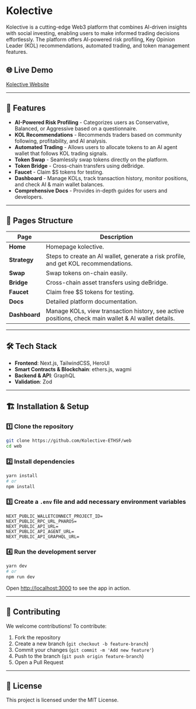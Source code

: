 # Kolective

Kolective is a cutting-edge Web3 platform that combines AI-driven insights with social investing, enabling users to make informed trading decisions effortlessly. The platform offers AI-powered risk profiling, Key Opinion Leader (KOL) recommendations, automated trading, and token management features.

## 🌐 Live Demo
[Kolective Website](https://kolective-ethsf.vercel.app)

---

## 🚀 Features
- **AI-Powered Risk Profiling** - Categorizes users as Conservative, Balanced, or Aggressive based on a questionnaire.
- **KOL Recommendations** - Recommends traders based on community following, profitability, and AI analysis.
- **Automated Trading** - Allows users to allocate tokens to an AI agent wallet that follows KOL trading signals.
- **Token Swap** - Seamlessly swap tokens directly on the platform.
- **Token Bridge** - Cross-chain transfers using deBridge.
- **Faucet** - Claim $S tokens for testing.
- **Dashboard** - Manage KOLs, track transaction history, monitor positions, and check AI & main wallet balances.
- **Comprehensive Docs** - Provides in-depth guides for users and developers.

---

## 📂 Pages Structure

| Page        | Description  |
|------------|--------------|
| **Home** | Homepage kolective. |
| **Strategy** | Steps to create an AI wallet, generate a risk profile, and get KOL recommendations. |
| **Swap** | Swap tokens on-chain easily. |
| **Bridge** | Cross-chain asset transfers using deBridge. |
| **Faucet** | Claim free $S tokens for testing. |
| **Docs** | Detailed platform documentation. |
| **Dashboard** | Manage KOLs, view transaction history, see active positions, check main wallet & AI wallet details. |

---

## 🛠 Tech Stack
- **Frontend**: Next.js, TailwindCSS, HeroUI
- **Smart Contracts & Blockchain**: ethers.js, wagmi
- **Backend & API**: GraphQL
- **Validation**: Zod

---

## 🏗 Installation & Setup

### 1️⃣ Clone the repository
```bash
git clone https://github.com/Kolective-ETHSF/web
cd web
```

### 2️⃣ Install dependencies
```bash
yarn install
# or
npm install
```

### 3️⃣ Create a `.env` file and add necessary environment variables
```env
NEXT_PUBLIC_WALLETCONNECT_PROJECT_ID=
NEXT_PUBLIC_RPC_URL_PHAROS=
NEXT_PUBLIC_API_URL=
NEXT_PUBLIC_API_AGENT_URL=
NEXT_PUBLIC_API_GRAPHQL_URL=
```

### 4️⃣ Run the development server
```bash
yarn dev
# or
npm run dev
```

Open [http://localhost:3000](http://localhost:3000) to see the app in action.

---

## 🎯 Contributing
We welcome contributions! To contribute:
1. Fork the repository
2. Create a new branch (`git checkout -b feature-branch`)
3. Commit your changes (`git commit -m 'Add new feature'`)
4. Push to the branch (`git push origin feature-branch`)
5. Open a Pull Request

---

## 📜 License
This project is licensed under the MIT License.
